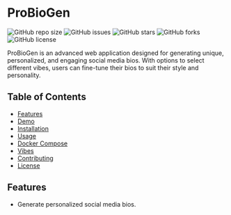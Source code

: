 
# ProBioGen

![GitHub repo size](https://img.shields.io/github/repo-size/Spelldrifter/ProBioGen)
![GitHub issues](https://img.shields.io/github/issues/Spelldrifter/ProBioGen)
![GitHub stars](https://img.shields.io/github/stars/Spelldrifter/ProBioGen)
![GitHub forks](https://img.shields.io/github/forks/Spelldrifter/ProBioGen)
![GitHub license](https://img.shields.io/github/license/Spelldrifter/ProBioGen)

ProBioGen is an advanced web application designed for generating unique, personalized, and engaging social media bios. With options to select different vibes, users can fine-tune their bios to suit their style and personality.

## Table of Contents

- [Features](#features)
- [Demo](#demo)
- [Installation](#installation)
- [Usage](#usage)
- [Docker Compose](#docker-compose)
- [Vibes](#vibes)
- [Contributing](#contributing)
- [License](#license)

## Features

- Generate personalized social media bios.